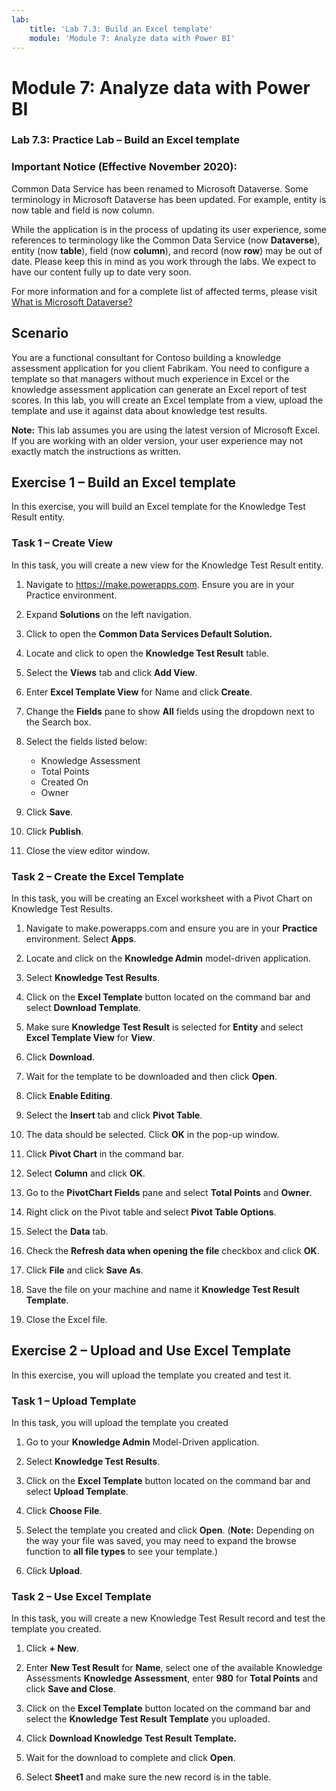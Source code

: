 ```yaml
---
lab:
    title: 'Lab 7.3: Build an Excel template'
    module: 'Module 7: Analyze data with Power BI'
---
```



Module 7: Analyze data with Power BI
=================================

### Lab 7.3: Practice Lab – Build an Excel template

### Important Notice (Effective November 2020):
Common Data Service has been renamed to Microsoft Dataverse. Some terminology in Microsoft Dataverse has been updated. For example, entity is now table and field is now column. 

While the application is in the process of updating its user experience, some references to terminology like the Common Data Service (now **Dataverse**), entity (now **table**), field (now **column**), and record (now **row**) may be out of date. Please keep this in mind as you work through the labs. We expect to have our content fully up to date very soon. 

For more information and for a complete list of affected terms, please visit [What is Microsoft Dataverse?](https://docs.microsoft.com/en-us/powerapps/maker/common-data-service/data-platform-intro#terminology-updates)

Scenario
--------

You are a functional consultant for Contoso building a knowledge assessment
application for you client Fabrikam. You need to configure a template so that
managers without much experience in Excel or the knowledge assessment
application can generate an Excel report of test scores. In this lab, you will
create an Excel template from a view, upload the template and use it against
data about knowledge test results.

**Note:** This lab assumes you are using the latest version of Microsoft Excel. If you are working with an older version, your user experience may not exactly match the instructions as written.

Exercise 1 – Build an Excel template
------------------------------------

In this exercise, you will build an Excel template for the Knowledge Test Result
entity.

### Task 1 – Create View

In this task, you will create a new view for the Knowledge Test Result entity.

1.  Navigate to https://make.powerapps.com. Ensure you are in your Practice environment. 

3.  Expand **Solutions** on the left navigation.

4.  Click to open the **Common Data Services Default Solution.**

5.  Locate and click to open the **Knowledge Test Result** table.

6.  Select the **Views** tab and click **Add View**.

7.  Enter **Excel Template View** for Name and click **Create**.

8.  Change the **Fields** pane to show **All** fields using the dropdown next to the Search box. 

9.  Select the fields listed below:
	- Knowledge Assessment
	- Total Points
	- Created On
	- Owner

10. Click **Save**.

11. Click **Publish**.

12. Close the view editor window. 


### Task 2 – Create the Excel Template

In this task, you will be creating an Excel worksheet with a Pivot Chart on
Knowledge Test Results.

1.  Navigate to make.powerapps.com and ensure you are in your **Practice** environment. Select **Apps**.

2.  Locate and click on the **Knowledge Admin** model-driven application.

3.  Select **Knowledge Test Results**.

4.  Click on the **Excel Template** button located on the command bar and select
    **Download Template**.

5.  Make sure **Knowledge Test Result** is selected for **Entity** and select
    **Excel Template View** for **View**.

6.  Click **Download**.

7.  Wait for the template to be downloaded and then click **Open**.

8.  Click **Enable Editing**.

9.  Select the **Insert** tab and click **Pivot Table**.

10. The data should be selected. Click **OK** in the pop-up window.

11. Click **Pivot Chart** in the command bar.

12. Select **Column** and click **OK**.

13. Go to the **PivotChart Fields** pane and select **Total Points** and **Owner**.

14. Right click on the Pivot table and select **Pivot Table Options**.

15. Select the **Data** tab.

16. Check the **Refresh data when opening the file** checkbox and click **OK**.

17. Click **File** and click **Save As**.

18. Save the file on your machine and name it **Knowledge Test Result Template**.

19. Close the Excel file.

Exercise 2 – Upload and Use Excel Template
------------------------------------------

In this exercise, you will upload the template you created and test it.

### Task 1 – Upload Template

In this task, you will upload the template you created

1.  Go to your **Knowledge Admin** Model-Driven application.

2.  Select **Knowledge Test Results**.

3.  Click on the **Excel Template** button located on the command bar and select
    **Upload Template**.

4.  Click **Choose File**.

5.  Select the template you created and click **Open**. (**Note:** Depending on the way your file was saved, you may need to expand the browse function to **all file types** to see your template.)

6.  Click **Upload**.

### Task 2 – Use Excel Template

In this task, you will create a new Knowledge Test Result record and test the
template you created.

1.  Click **+ New**.

2.  Enter **New Test Result** for **Name**, select one of the available
    Knowledge Assessments **Knowledge Assessment**, enter **980** for
    **Total Points** and click **Save and Close**.

3.  Click on the **Excel Template** button located on the command bar and select
    the **Knowledge Test Result Template** you uploaded.

4.  Click **Download Knowledge Test Result Template.**

5.  Wait for the download to complete and click **Open**.

6.  Select **Sheet1** and make sure the new record is in the table.
